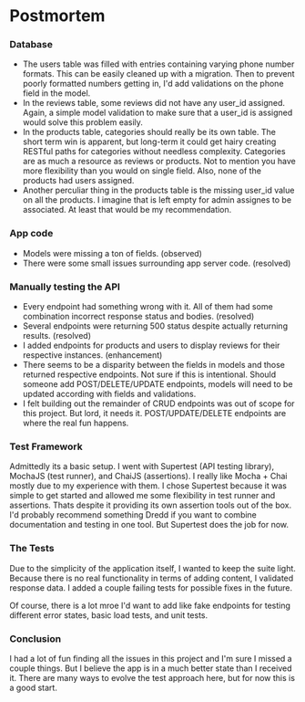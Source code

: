 # Postmortem

### Database

* The users table was filled with entries containing varying phone number formats. This can be easily cleaned up with a migration. Then to prevent poorly formatted numbers getting in, I'd add validations on the phone field in the model.
* In the reviews table, some reviews did not have any user_id assigned. Again, a simple model validation to make sure that a user_id is assigned would solve this problem easily.
* In the products table, categories should really be its own table. The short term win is apparent, but long-term it could get hairy creating RESTful paths for categories without needless complexity. Categories are as much a resource as reviews or products. Not to mention you have more flexibility than you would on single field. Also, none of the products had users assigned.
* Another perculiar thing in the products table is the missing user_id value on all the products. I imagine that is left empty for admin assignes to be associated. At least that would be my recommendation.

### App code

* Models were missing a ton of fields. (observed)
* There were some small issues surrounding app server code. (resolved)

### Manually testing the API

* Every endpoint had something wrong with it. All of them had some combination incorrect response status and bodies. (resolved)
* Several endpoints were returning 500 status despite actually returning results. (resolved)
* I added endpoints for products and users to display reviews for their respective instances. (enhancement)
* There seems to be a disparity between the fields in models and those returned respective endpoints. Not sure if this is intentional. Should someone add POST/DELETE/UPDATE endpoints, models will need to be updated according with fields and validations. 
* I felt building out the remainder of CRUD endpoints was out of scope for this project. But lord, it needs it. POST/UPDATE/DELETE endpoints are where the real fun happens.


### Test Framework

Admittedly its a basic setup. I went with Supertest (API testing library), MochaJS (test runner), and ChaiJS (assertions). I really like Mocha + Chai mostly due to my experience with them. I chose Supertest because it was simple to get started and allowed me some flexibility in test runner and assertions. Thats despite it providing its own assertion tools out of the box. I'd probably recommend something Dredd if you want to combine documentation and testing in one tool. But Supertest does the job for now.


### The Tests

Due to the simplicity of the application itself, I wanted to keep the suite light. Because there is no real functionality in terms of adding content, I validated response data. I added a couple failing tests for possible fixes in the future.

Of course, there is a lot mroe I'd want to add like fake endpoints for testing different error states, basic load tests, and unit tests.


### Conclusion

I had a lot of fun finding all the issues in this project and I'm sure I missed a couple things. But I believe the app is in a much better state than I received it. There are many ways to evolve the test approach here, but for now this is a good start.

